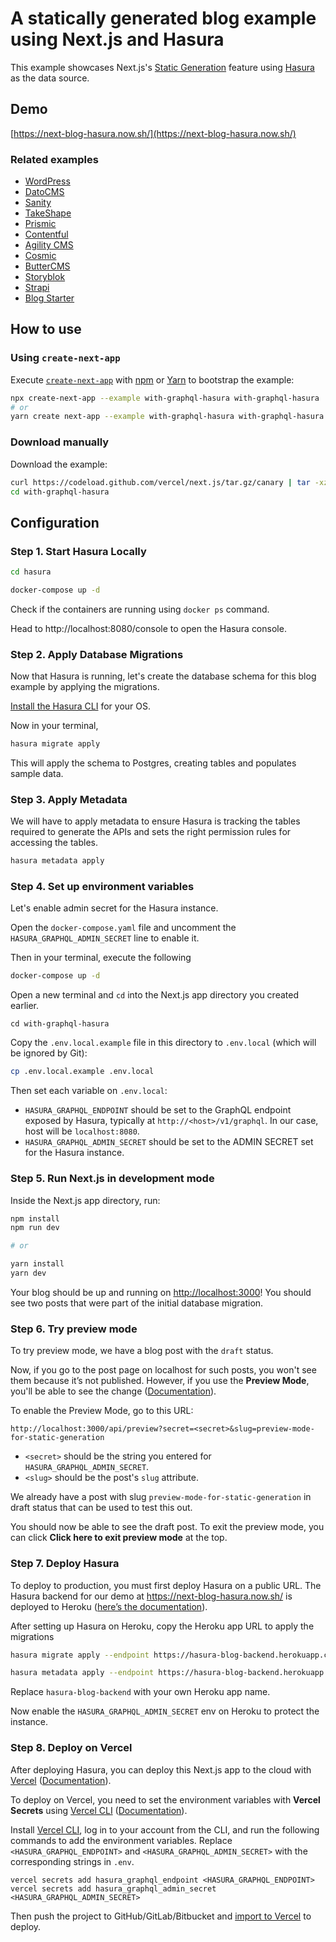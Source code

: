 # A statically generated blog example using Next.js and Hasura

This example showcases Next.js's [Static Generation](https://nextjs.org/docs/basic-features/pages) feature using [Hasura](https://hasura.io/) as the data source.

## Demo

[https://next-blog-hasura.now.sh/](https://next-blog-hasura.now.sh/)

### Related examples

- [WordPress](/examples/cms-wordpress)
- [DatoCMS](/examples/cms-datocms)
- [Sanity](/examples/cms-sanity)
- [TakeShape](/examples/cms-takeshape)
- [Prismic](/examples/cms-prismic)
- [Contentful](/examples/cms-contentful)
- [Agility CMS](/examples/cms-agilitycms)
- [Cosmic](/examples/cms-cosmic)
- [ButterCMS](/examples/cms-buttercms)
- [Storyblok](/examples/cms-storyblok)
- [Strapi](/examples/cms-strapi)
- [Blog Starter](/examples/blog-starter)

## How to use

### Using `create-next-app`

Execute [`create-next-app`](https://github.com/vercel/next.js/tree/canary/packages/create-next-app) with [npm](https://docs.npmjs.com/cli/init) or [Yarn](https://yarnpkg.com/lang/en/docs/cli/create/) to bootstrap the example:

```bash
npx create-next-app --example with-graphql-hasura with-graphql-hasura
# or
yarn create next-app --example with-graphql-hasura with-graphql-hasura
```

### Download manually

Download the example:

```bash
curl https://codeload.github.com/vercel/next.js/tar.gz/canary | tar -xz --strip=2 next.js-canary/examples/with-graphql-hasura
cd with-graphql-hasura
```

## Configuration

### Step 1. Start Hasura Locally

```bash
cd hasura
```

```bash
docker-compose up -d
```

Check if the containers are running using `docker ps` command.

Head to http://localhost:8080/console to open the Hasura console.

### Step 2. Apply Database Migrations

Now that Hasura is running, let's create the database schema for this blog example by applying the migrations.

[Install the Hasura CLI](https://hasura.io/docs/1.0/graphql/manual/hasura-cli/install-hasura-cli.html#install-hasura-cli) for your OS.

Now in your terminal,

```bash
hasura migrate apply
```
This will apply the schema to Postgres, creating tables and populates sample data.

### Step 3. Apply Metadata

We will have to apply metadata to ensure Hasura is tracking the tables required to generate the APIs and sets the right permission rules for accessing the tables.

```bash
hasura metadata apply
```

### Step 4. Set up environment variables

Let's enable admin secret for the Hasura instance.

Open the `docker-compose.yaml` file and uncomment the `HASURA_GRAPHQL_ADMIN_SECRET` line to enable it.

Then in your terminal, execute the following

```bash
docker-compose up -d
```

Open a new terminal and `cd` into the Next.js app directory you created earlier.

```
cd with-graphql-hasura
```

Copy the `.env.local.example` file in this directory to `.env.local` (which will be ignored by Git):

```bash
cp .env.local.example .env.local
```

Then set each variable on `.env.local`:

- `HASURA_GRAPHQL_ENDPOINT` should be set to the GraphQL endpoint exposed by Hasura, typically at `http://<host>/v1/graphql`. In our case, host will be `localhost:8080`.
- `HASURA_GRAPHQL_ADMIN_SECRET` should be set to the ADMIN SECRET set for the Hasura instance.

### Step 5. Run Next.js in development mode

Inside the Next.js app directory, run:

```bash
npm install
npm run dev

# or

yarn install
yarn dev
```

Your blog should be up and running on [http://localhost:3000](http://localhost:3000)! You should see two posts that were part of the initial database migration.

### Step 6. Try preview mode

To try preview mode, we have a blog post with the `draft` status.

Now, if you go to the post page on localhost for such posts, you won't see them because it’s not published. However, if you use the **Preview Mode**, you'll be able to see the change ([Documentation](https://nextjs.org/docs/advanced-features/preview-mode)).

To enable the Preview Mode, go to this URL:

```
http://localhost:3000/api/preview?secret=<secret>&slug=preview-mode-for-static-generation
```

- `<secret>` should be the string you entered for `HASURA_GRAPHQL_ADMIN_SECRET`.
- `<slug>` should be the post's `slug` attribute.

We already have a post with slug `preview-mode-for-static-generation` in draft status that can be used to test this out.

You should now be able to see the draft post. To exit the preview mode, you can click **Click here to exit preview mode** at the top.

### Step 7. Deploy Hasura

To deploy to production, you must first deploy Hasura on a public URL. The Hasura backend for our demo at https://next-blog-hasura.now.sh/ is deployed to Heroku ([here’s the documentation](https://hasura.io/docs/1.0/graphql/manual/getting-started/heroku-simple.html)). 

After setting up Hasura on Heroku, copy the Heroku app URL to apply the migrations

```bash
hasura migrate apply --endpoint https://hasura-blog-backend.herokuapp.com
```

```bash
hasura metadata apply --endpoint https://hasura-blog-backend.herokuapp.com
```

Replace `hasura-blog-backend` with your own Heroku app name.

Now enable the `HASURA_GRAPHQL_ADMIN_SECRET` env on Heroku to protect the instance.

### Step 8. Deploy on Vercel

After deploying Hasura, you can deploy this Next.js app to the cloud with [Vercel](https://vercel.com/import?filter=next.js&utm_source=github&utm_medium=readme&utm_campaign=next-example) ([Documentation](https://nextjs.org/docs/deployment)).

To deploy on Vercel, you need to set the environment variables with **Vercel Secrets** using [Vercel CLI](https://vercel.com/download) ([Documentation](https://vercel.com/docs/vercel-cli#commands/secrets)).

Install [Vercel CLI](https://vercel.com/download), log in to your account from the CLI, and run the following commands to add the environment variables. Replace `<HASURA_GRAPHQL_ENDPOINT>` and `<HASURA_GRAPHQL_ADMIN_SECRET>` with the corresponding strings in `.env`.

```
vercel secrets add hasura_graphql_endpoint <HASURA_GRAPHQL_ENDPOINT>
vercel secrets add hasura_graphql_admin_secret <HASURA_GRAPHQL_ADMIN_SECRET>
```

Then push the project to GitHub/GitLab/Bitbucket and [import to Vercel](https://vercel.com/import?filter=next.js&utm_source=github&utm_medium=readme&utm_campaign=next-example) to deploy.
